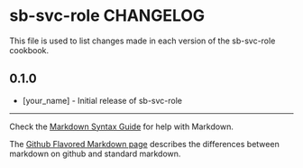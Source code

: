 sb-svc-role CHANGELOG
=====================

This file is used to list changes made in each version of the sb-svc-role cookbook.

0.1.0
-----
- [your_name] - Initial release of sb-svc-role

- - -
Check the [Markdown Syntax Guide](http://daringfireball.net/projects/markdown/syntax) for help with Markdown.

The [Github Flavored Markdown page](http://github.github.com/github-flavored-markdown/) describes the differences between markdown on github and standard markdown.
